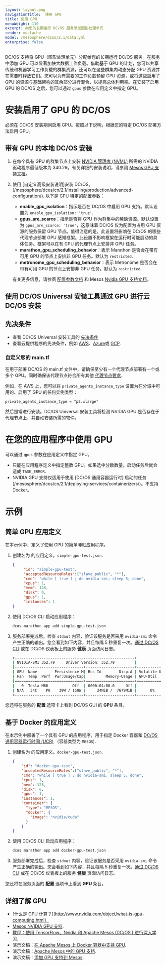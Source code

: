 ```yaml
---
layout: layout.pug
navigationTitle:  使用 GPU
title: 使用 GPU
menuWeight: 110
excerpt: 向您的长期运行 DC/OS 服务添加图形处理单元
render: mustache
model: /mesosphere/dcos/2.1/data.yml
enterprise: false
---
```


DC/OS 支持将 GPU（图形处理单元）分配给您的长期运行 DC/OS 服务。在服务中添加 GPU 可以显著加快大数据工作负载。借助基于 GPU 的计划，您可以共享传统和机器学习工作负载的群集资源，还可以在这些群集内动态分配 GPU 资源并在需要时释放它们。您可以为有需要的工作负载预留 GPU 资源，或将这些启用了 GPU 的资源与基础架构的其余部分进行混合，以提高总体利用率。在安装了启用 GPU 的 DC/OS 之后，您可以通过 `gpus` 参数在应用定义中指定 GPU。

# 安装启用了 GPU 的 DC/OS
必须在 DC/OS 安装期间启用 GPU。按照以下说明，根据您的特定 DC/OS 部署方法启用 GPU。

## 带有 GPU 的本地 DC/OS 安装

1. 在每个具有 GPU 的群集节点上安装 [NVIDIA 管理库 (NVML)](https://developer.nvidia.com/nvidia-management-library-nvml) 所需的 NVIDIA 驱动程序最低版本为 340.29。有关详细的安装说明，请参阅 [Mesos GPU 支持文档](http://mesos.apache.org/documentation/latest/gpu-support/#external-dependencie)。
1. 使用 [自定义高级安装说明]安装 DC/OS。(/mesosphere/dcos/cn/2.1/installing/production/advanced-configuration/). 以下是 GPU 特定的配置参数：

    - **enable_gpu_isolation**：指示是否在 DC/OS 中启用 GPU 支持。默认设置为 `enable_gpu_isolation: 'true'`.
    - **gpus_are_scarce**：指示是否将 GPU 作为群集中的稀缺资源。默认设置为 `gpus_are_scarce: 'true'`，这意味着 DC/OS 仅为配置为占用 GPU 资源的服务保留 GPU 节点。值得注意的是，此设置将影响在 DC/OS 的哪些代理节点部署 GPU 感知框架。此设置不影响框架在运行时可能启动的具体任务。框架可以在有 GPU 的代理节点上安排非 GPU 任务。
    - **marathon_gpu_scheduling_behavior**：表示 Marathon 是否会在带有可用 GPU 的节点上安排非 GPU 任务。默认为 `restricted`.
    - **metronome_gpu_scheduling_behavior**：表示 Metronome 是否会在带有可用 GPU 的节点上安排非 GPU 任务。默认为 `restricted`.

    有关更多信息，请参阅 [配置参数文档](/mesosphere/dcos/cn/2.1/installing/production/advanced-configuration/configuring-gpu-nodes/) 和 Mesos [Nvidia GPU 支持文档](http://mesos.apache.org/documentation/latest/gpu-support/#external-dependencie)。

## 使用 DC/OS Universal 安装工具通过 GPU 进行云 DC/OS 安装

## 先决条件
- 查看 DC/OS Universal 安装工具的 [先决条件](/mesosphere/dcos/cn/2.1/installing/evaluation/)
- 查看云提供程序的先决条件，例如 [AWS](/mesosphere/dcos/cn/2.1/installing/evaluation/aws/#prerequisites)、[Azure](/mesosphere/dcos/cn/2.1/installing/evaluation/azure/#prerequisites)或 [GCP](/mesosphere/dcos/cn/2.1/installing/evaluation/gcp/#prerequisites).

### 自定义您的 main.tf

在用于部署 DC/OS 的 main.tf 文件中，请确保至少有一个代理节点部署有一个或多个 GPU。同时确保该代理节点符合所有其他 [代理节点要求](/mesosphere/dcos/cn/2.1/installing/production/system-requirements/#agent-node-requirements).

例如，在 AWS 上，您可以将 `private_agents_instance_type` 设置为在分域中可用的、启用了 GPU 的任何实例类型：

```
private_agents_instance_type = "p2.xlarge"
```

然后照常进行安装。DC/OS Universal 安装工具将检测 NVIDIA GPU 是否存在于代理节点上，并自动安装所需的软件。

# 在您的应用程序中使用 GPU

可以通过 `gpus` 参数在应用定义中指定 GPU。

- 只能在应用程序定义中指定整数 GPU。如果选中分数数量，启动任务后就会造成 `TASK_ERROR`.
- NVIDIA GPU 支持仅适用于使用 [DC/OS 通用容器运行时] 启动的任务(/mesosphere/dcos/cn/2.1/deploying-services/containerizers/)。不支持 Docker。

# 示例

## 简单 GPU 应用定义
在本示例中，定义了使用 GPU 的简单睡眠应用程序。

1. 创建名为  的应用定义。`simple-gpu-test.json`.

    ```json
    {
         "id": "simple-gpu-test",
         "acceptedResourceRoles":["slave_public", "*"],
         "cmd": "while [ true ] ; do nvidia-smi; sleep 5; done",
         "cpus": 1,
         "mem": 128,
         "disk": 0,
         "gpus": 1,
         "instances": 1
    }
    ```

1. 使用 DC/OS  CLI 启动应用程序：

    ```bash
    dcos marathon app add simple-gpu-test.json
    ```

1. 服务部署完成后，检查 `stdout` 内容，验证该服务是否采用 `nvidia-smi` 命令产生正确的输出。您会看到如下内容，并且每隔 5 秒重复一次。[通过 DC/OS  CLI](/mesosphere/dcos/cn/2.1/monitoring/logging/quickstart/) 或在 DC/OS 仪表板上的服务 **健康** 页面访问日志。

    ```bash
    +------------------------------------------------------+
    | NVIDIA-SMI 352.79     Driver Version: 352.79         |
    |-------------------------------+----------------------+----------------------+
    | GPU  Name        Persistence-M| Bus-Id        Disp.A | Volatile Uncorr. ECC |
    | Fan  Temp  Perf  Pwr:Usage/Cap|         Memory-Usage | GPU-Util  Compute M. |
    |===============================+======================+======================|
    |   0  Tesla M60           Off  | 0000:04:00.0     Off |                    0 |
    | N/A   34C    P0    39W / 150W |     34MiB /  7679MiB |      0%      Default |
    +-------------------------------+----------------------+----------------------+
    ```

您还将在服务的 **配置** 选项卡上看到 DC/OS  GUI 的 **GPU** 条目。

## 基于 Docker 的应用定义
在本示例中部署了一个具有 GPU 的应用程序，用于指定 Docker 容器和 [DC/OS 通用容器运行时间 (UCR)](/mesosphere/dcos/cn/2.1/deploying-services/containerizers/) （容器类型为 `MESOS`).

1. 创建名为  的应用定义。`docker-gpu-test.json`.

    ```json
    {
        "id": "docker-gpu-test",
        "acceptedResourceRoles":["slave_public", "*"],
        "cmd": "while [ true ] ; do nvidia-smi; sleep 5; done",
        "cpus": 1,
        "mem": 128,
        "disk": 0,
        "gpus": 1,
        "instances": 1,
        "container": {
          "type": "MESOS",
          "docker": {
            "image": "nvidia/cuda"
          }
        }
    }
    ```

1. 使用 DC/OS  CLI 启动应用程序：

    ```bash
    dcos marathon app add docker-gpu-test.json
    ```

1. 服务部署完成后，检查 `stdout` 内容，验证该服务是否采用 `nvidia-smi` 命令产生正确的输出。您会看到如下内容，并且每隔 5 秒重复一次。[通过 DC/OS  CLI](/mesosphere/dcos/cn/2.1/monitoring/logging/quickstart/) 或在 DC/OS 仪表板上的服务 **健康** 页面访问日志。


您还将在服务页面的 **配置** 选项卡上看到 **GPU** 条目。

## 详细了解 GPU

- [什么是 GPU 计算？](http://www.nvidia.com/object/what-is-gpu-computing.html）
- [Mesos NVIDIA GPU 支持](https://github.com/apache/mesos/blob/master/docs/gpu-support.md).
- [教程：使用 TensorFlow、Nvidia 和 Apache Mesos (DC/OS ) 进行深入学习](https://dcos.io/blog/2017/tutorial-deep-learning-with-tensorflow-nvidia-and-apache-mesos-dc-os-part-1/index.html).
- 演示文稿：[在 Apache Mesos 上 Docker 容器中支持 GPU](https://docs.google.com/presentation/d/1FnuEW2ic5d-cpSyVOUMfUSM7WxJlZtTAAWt2dZXJ52A/edit#slide=id.p).
- 演示文稿：[Apache Mesos 中的 GPU 支持](https://www.youtube.com/watch?v=giJ4GXFoeuA).
- 演示文稿：[添加 GPU 支持到 Mesos](https://docs.google.com/presentation/d/1Y1IUlWV6g1HzD1wYIYXy6AmbfnczWfjvvmqqpeDFBic/edit#slide=id.p).
